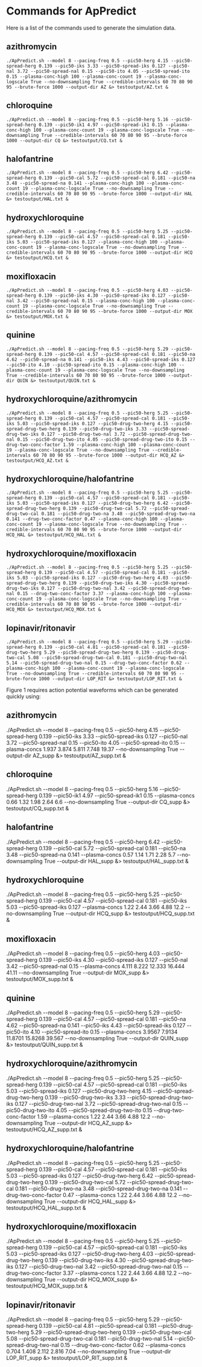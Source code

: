 # Commands for ApPredict

Here is a list of the commands used to generate the simulation data.

## azithromycin
`./ApPredict.sh --model 8 --pacing-freq 0.5 --pic50-herg 4.15 --pic50-spread-herg 0.139 --pic50-iks 3.33 --pic50-spread-iks 0.127 --pic50-nal 3.72 --pic50-spread-nal 0.15 --pic50-ito 4.05 --pic50-spread-ito 0.15 --plasma-conc-high 100 --plasma-conc-count 19 --plasma-conc-logscale True --no-downsampling True --credible-intervals 60 70 80 90 95 --brute-force 1000 --output-dir AZ &> testoutput/AZ.txt &`

## chloroquine
`./ApPredict.sh --model 8 --pacing-freq 0.5 --pic50-herg 5.16 --pic50-spread-herg 0.139 --pic50-ik1 4.97 --pic50-spread-ik1 0.15 --plasma-conc-high 100 --plasma-conc-count 19 --plasma-conc-logscale True --no-downsampling True --credible-intervals 60 70 80 90 95 --brute-force 1000 --output-dir CQ &> testoutput/CQ.txt &`

## halofantrine
`./ApPredict.sh --model 8 --pacing-freq 0.5 --pic50-herg 6.42 --pic50-spread-herg 0.139 --pic50-cal 5.72 --pic50-spread-cal 0.181 --pic50-na 3.48 --pic50-spread-na 0.141 --plasma-conc-high 100 --plasma-conc-count 19 --plasma-conc-logscale True --no-downsampling True --credible-intervals 60 70 80 90 95 --brute-force 1000 --output-dir HAL &> testoutput/HAL.txt &`

## hydroxychloroquine
`./ApPredict.sh --model 8 --pacing-freq 0.5 --pic50-herg 5.25 --pic50-spread-herg 0.139 --pic50-cal 4.57 --pic50-spread-cal 0.181 --pic50-iks 5.03 --pic50-spread-iks 0.127 --plasma-conc-high 100 --plasma-conc-count 19 --plasma-conc-logscale True --no-downsampling True --credible-intervals 60 70 80 90 95 --brute-force 1000 --output-dir HCQ &> testoutput/HCQ.txt &`

## moxifloxacin
`./ApPredict.sh --model 8 --pacing-freq 0.5 --pic50-herg 4.03 --pic50-spread-herg 0.139 --pic50-iks 4.30 --pic50-spread-iks 0.127 --pic50-nal 3.42 --pic50-spread-nal 0.15 --plasma-conc-high 100 --plasma-conc-count 19 --plasma-conc-logscale True --no-downsampling True --credible-intervals 60 70 80 90 95 --brute-force 1000 --output-dir MOX &> testoutput/MOX.txt &`

## quinine
`./ApPredict.sh --model 8 --pacing-freq 0.5 --pic50-herg 5.29 --pic50-spread-herg 0.139 --pic50-cal 4.57 --pic50-spread-cal 0.181 --pic50-na 4.62 --pic50-spread-na 0.141 --pic50-iks 4.43 --pic50-spread-iks 0.127 --pic50-ito 4.10 --pic50-spread-ito 0.15 --plasma-conc-high 100 --plasma-conc-count 19 --plasma-conc-logscale True --no-downsampling True --credible-intervals 60 70 80 90 95 --brute-force 1000 --output-dir QUIN &> testoutput/QUIN.txt &`

## hydroxychloroquine/azithromycin
`./ApPredict.sh --model 8 --pacing-freq 0.5 --pic50-herg 5.25 --pic50-spread-herg 0.139 --pic50-cal 4.57 --pic50-spread-cal 0.181 --pic50-iks 5.03 --pic50-spread-iks 0.127 --pic50-drug-two-herg 4.15 --pic50-spread-drug-two-herg 0.139 --pic50-drug-two-iks 3.33 --pic50-spread-drug-two-iks 0.127 --pic50-drug-two-nal 3.72 --pic50-spread-drug-two-nal 0.15 --pic50-drug-two-ito 4.05 --pic50-spread-drug-two-ito 0.15 --drug-two-conc-factor 1.59 --plasma-conc-high 100 --plasma-conc-count 19 --plasma-conc-logscale True --no-downsampling True --credible-intervals 60 70 80 90 95 --brute-force 1000 --output-dir HCQ_AZ &> testoutput/HCQ_AZ.txt &`

## hydroxychloroquine/halofantrine
`./ApPredict.sh --model 8 --pacing-freq 0.5 --pic50-herg 5.25 --pic50-spread-herg 0.139 --pic50-cal 4.57 --pic50-spread-cal 0.181 --pic50-iks 5.03 --pic50-spread-iks 0.127 --pic50-drug-two-herg 6.42 --pic50-spread-drug-two-herg 0.139 --pic50-drug-two-cal 5.72 --pic50-spread-drug-two-cal 0.181 --pic50-drug-two-na 3.48 --pic50-spread-drug-two-na 0.141 --drug-two-conc-factor 0.47 --plasma-conc-high 100 --plasma-conc-count 19 --plasma-conc-logscale True --no-downsampling True --credible-intervals 60 70 80 90 95 --brute-force 1000 --output-dir HCQ_HAL &> testoutput/HCQ_HAL.txt &`

## hydroxychloroquine/moxifloxacin
`./ApPredict.sh --model 8 --pacing-freq 0.5 --pic50-herg 5.25 --pic50-spread-herg 0.139 --pic50-cal 4.57 --pic50-spread-cal 0.181 --pic50-iks 5.03 --pic50-spread-iks 0.127 --pic50-drug-two-herg 4.03 --pic50-spread-drug-two-herg 0.139 --pic50-drug-two-iks 4.30 --pic50-spread-drug-two-iks 0.127 --pic50-drug-two-nal 3.42 --pic50-spread-drug-two-nal 0.15 --drug-two-conc-factor 3.37 --plasma-conc-high 100 --plasma-conc-count 19 --plasma-conc-logscale True --no-downsampling True --credible-intervals 60 70 80 90 95 --brute-force 1000 --output-dir HCQ_MOX &> testoutput/HCQ_MOX.txt &`

## lopinavir/ritonavir
`./ApPredict.sh --model 8 --pacing-freq 0.5 --pic50-herg 5.29 --pic50-spread-herg 0.139 --pic50-cal 4.81 --pic50-spread-cal 0.181 --pic50-drug-two-herg 5.29 --pic50-spread-drug-two-herg 0.139 --pic50-drug-two-cal 5.08 --pic50-spread-drug-two-cal 0.181 --pic50-drug-two-nal 5.14 --pic50-spread-drug-two-nal 0.15 --drug-two-conc-factor 0.62 --plasma-conc-high 100 --plasma-conc-count 19 --plasma-conc-logscale True --no-downsampling True --credible-intervals 60 70 80 90 95 --brute-force 1000 --output-dir LOP_RIT &> testoutput/LOP_RIT.txt &`

Figure 1 requires action potential waveforms which can be generated quickly using:

## azithromycin
./ApPredict.sh --model 8 --pacing-freq 0.5 --pic50-herg 4.15 --pic50-spread-herg 0.139 --pic50-iks 3.33 --pic50-spread-iks 0.127 --pic50-nal 3.72 --pic50-spread-nal 0.15 --pic50-ito 4.05 --pic50-spread-ito 0.15 --plasma-concs 1.937 3.874 5.811 7.748 19.37 --no-downsampling True --output-dir AZ_supp &> testoutput/AZ_supp.txt &

## chloroquine
./ApPredict.sh --model 8 --pacing-freq 0.5 --pic50-herg 5.16 --pic50-spread-herg 0.139 --pic50-ik1 4.97 --pic50-spread-ik1 0.15 --plasma-concs 0.66 1.32 1.98 2.64 6.6 --no-downsampling True --output-dir CQ_supp &> testoutput/CQ_supp.txt &

## halofantrine
./ApPredict.sh --model 8 --pacing-freq 0.5 --pic50-herg 6.42 --pic50-spread-herg 0.139 --pic50-cal 5.72 --pic50-spread-cal 0.181 --pic50-na 3.48 --pic50-spread-na 0.141 --plasma-concs 0.57 1.14 1.71 2.28 5.7 --no-downsampling True --output-dir HAL_supp &> testoutput/HAL_supp.txt &

## hydroxychloroquine
./ApPredict.sh --model 8 --pacing-freq 0.5 --pic50-herg 5.25 --pic50-spread-herg 0.139 --pic50-cal 4.57 --pic50-spread-cal 0.181 --pic50-iks 5.03 --pic50-spread-iks 0.127 --plasma-concs 1.22 2.44 3.66 4.88 12.2 --no-downsampling True --output-dir HCQ_supp &> testoutput/HCQ_supp.txt &

## moxifloxacin
./ApPredict.sh --model 8 --pacing-freq 0.5 --pic50-herg 4.03 --pic50-spread-herg 0.139 --pic50-iks 4.30 --pic50-spread-iks 0.127 --pic50-nal 3.42 --pic50-spread-nal 0.15 --plasma-concs 4.111 8.222 12.333 16.444 41.11 --no-downsampling True --output-dir MOX_supp &> testoutput/MOX_supp.txt &

## quinine
./ApPredict.sh --model 8 --pacing-freq 0.5 --pic50-herg 5.29 --pic50-spread-herg 0.139 --pic50-cal 4.57 --pic50-spread-cal 0.181 --pic50-na 4.62 --pic50-spread-na 0.141 --pic50-iks 4.43 --pic50-spread-iks 0.127 --pic50-ito 4.10 --pic50-spread-ito 0.15 --plasma-concs 3.9567 7.9134 11.8701 15.8268 39.567 --no-downsampling True --output-dir QUIN_supp &> testoutput/QUIN_supp.txt &

## hydroxychloroquine/azithromycin
./ApPredict.sh --model 8 --pacing-freq 0.5 --pic50-herg 5.25 --pic50-spread-herg 0.139 --pic50-cal 4.57 --pic50-spread-cal 0.181 --pic50-iks 5.03 --pic50-spread-iks 0.127 --pic50-drug-two-herg 4.15 --pic50-spread-drug-two-herg 0.139 --pic50-drug-two-iks 3.33 --pic50-spread-drug-two-iks 0.127 --pic50-drug-two-nal 3.72 --pic50-spread-drug-two-nal 0.15 --pic50-drug-two-ito 4.05 --pic50-spread-drug-two-ito 0.15 --drug-two-conc-factor 1.59 --plasma-concs 1.22 2.44 3.66 4.88 12.2 --no-downsampling True --output-dir HCQ_AZ_supp &> testoutput/HCQ_AZ_supp.txt &

## hydroxychloroquine/halofantrine
./ApPredict.sh --model 8 --pacing-freq 0.5 --pic50-herg 5.25 --pic50-spread-herg 0.139 --pic50-cal 4.57 --pic50-spread-cal 0.181 --pic50-iks 5.03 --pic50-spread-iks 0.127 --pic50-drug-two-herg 6.42 --pic50-spread-drug-two-herg 0.139 --pic50-drug-two-cal 5.72 --pic50-spread-drug-two-cal 0.181 --pic50-drug-two-na 3.48 --pic50-spread-drug-two-na 0.141 --drug-two-conc-factor 0.47 --plasma-concs 1.22 2.44 3.66 4.88 12.2 --no-downsampling True --output-dir HCQ_HAL_supp &> testoutput/HCQ_HAL_supp.txt &

## hydroxychloroquine/moxifloxacin
./ApPredict.sh --model 8 --pacing-freq 0.5 --pic50-herg 5.25 --pic50-spread-herg 0.139 --pic50-cal 4.57 --pic50-spread-cal 0.181 --pic50-iks 5.03 --pic50-spread-iks 0.127 --pic50-drug-two-herg 4.03 --pic50-spread-drug-two-herg 0.139 --pic50-drug-two-iks 4.30 --pic50-spread-drug-two-iks 0.127 --pic50-drug-two-nal 3.42 --pic50-spread-drug-two-nal 0.15 --drug-two-conc-factor 3.37 --plasma-concs 1.22 2.44 3.66 4.88 12.2 --no-downsampling True --output-dir HCQ_MOX_supp &> testoutput/HCQ_MOX_supp.txt &

## lopinavir/ritonavir
./ApPredict.sh --model 8 --pacing-freq 0.5 --pic50-herg 5.29 --pic50-spread-herg 0.139 --pic50-cal 4.81 --pic50-spread-cal 0.181 --pic50-drug-two-herg 5.29 --pic50-spread-drug-two-herg 0.139 --pic50-drug-two-cal 5.08 --pic50-spread-drug-two-cal 0.181 --pic50-drug-two-nal 5.14 --pic50-spread-drug-two-nal 0.15 --drug-two-conc-factor 0.62 --plasma-concs 0.704 1.408 2.112 2.816 7.04 --no-downsampling True --output-dir LOP_RIT_supp &> testoutput/LOP_RIT_supp.txt &
